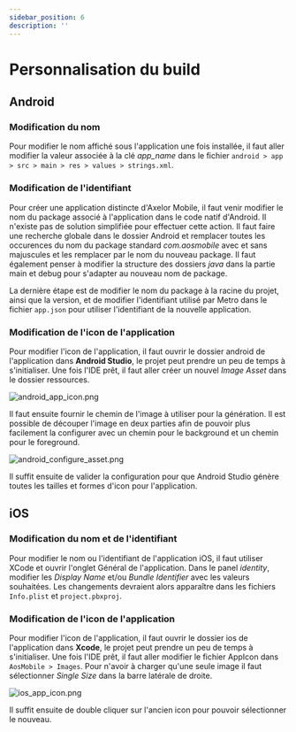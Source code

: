 ```yaml
---
sidebar_position: 6
description: ''
---
```


# Personnalisation du build

## Android

### Modification du nom

Pour modifier le nom affiché sous l'application une fois installée, il faut aller modifier la valeur associée à la clé _app_name_ dans le fichier `android > app > src > main > res > values > strings.xml`.

### Modification de l'identifiant

Pour créer une application distincte d'Axelor Mobile, il faut venir modifier le nom du package associé à l'application dans le code natif d'Android. Il n'existe pas de solution simplifiée pour effectuer cette action. Il faut faire une recherche globale dans le dossier Android et remplacer toutes les occurences du nom du package standard _com.aosmobile_ avec et sans majuscules et les remplacer par le nom du nouveau package. Il faut également penser à modifier la structure des dossiers _java_ dans la partie main et debug pour s'adapter au nouveau nom de package.

La dernière étape est de modifier le nom du package à la racine du projet, ainsi que la version, et de modifier l'identifiant utilisé par Metro dans le fichier `app.json` pour utiliser l'identifiant de la nouvelle application.

### Modification de l'icon de l'application

Pour modifier l'icon de l'application, il faut ouvrir le dossier android de l'application dans **Android Studio**, le projet peut prendre un peu de temps à s'initialiser. Une fois l'IDE prêt, il faut aller créer un nouvel _Image Asset_ dans le dossier ressources.

![android_app_icon.png](/img/fr/android_app_icon.png)

Il faut ensuite fournir le chemin de l'image à utiliser pour la génération. Il est possible de découper l'image en deux parties afin de pouvoir plus facilement la configurer avec un chemin pour le background et un chemin pour le foreground.

![android_configure_asset.png](/img/fr/android_configure_asset.png)

Il suffit ensuite de valider la configuration pour que Android Studio génère toutes les tailles et formes d'icon pour l'application.

## iOS

### Modification du nom et de l'identifiant

Pour modifier le nom ou l'identifiant de l'application iOS, il faut utiliser XCode et ouvrir l'onglet Général de l'application. Dans le panel _identity_, modifier les _Display Name_ et/ou _Bundle Identifier_ avec les valeurs souhaitées. Les changements devraient alors apparaître dans les fichiers `Info.plist` et `project.pbxproj`.

### Modification de l'icon de l'application

Pour modifier l'icon de l'application, il faut ouvrir le dossier ios de l'application dans **Xcode**, le projet peut prendre un peu de temps à s'initialiser. Une fois l'IDE prêt, il faut aller modifier le fichier AppIcon dans `AosMobile > Images`. Pour n'avoir à charger qu'une seule image il faut sélectionner _Single Size_ dans la barre latérale de droite.

![ios_app_icon.png](/img/fr/ios_app_icon.png)

Il suffit ensuite de double cliquer sur l'ancien icon pour pouvoir sélectionner le nouveau.
